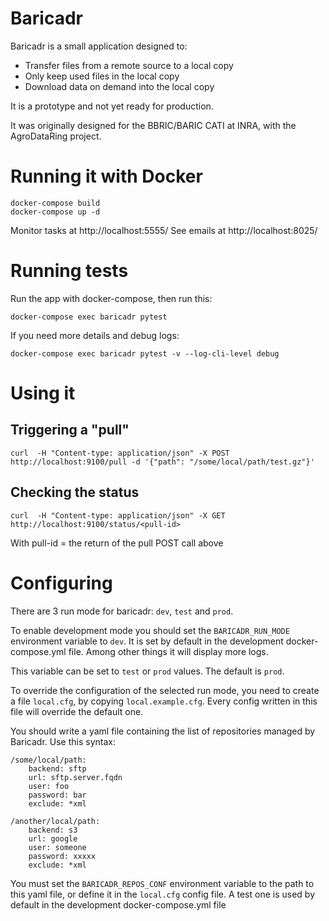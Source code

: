 # Baricadr

Baricadr is a small application designed to:

- Transfer files from a remote source to a local copy
- Only keep used files in the local copy
- Download data on demand into the local copy

It is a prototype and not yet ready for production.

It was originally designed for the BBRIC/BARIC CATI at INRA, with the AgroDataRing project.

# Running it with Docker

```
docker-compose build
docker-compose up -d
```

Monitor tasks at http://localhost:5555/
See emails at http://localhost:8025/

# Running tests

Run the app with docker-compose, then run this:

```
docker-compose exec baricadr pytest
```

If you need more details and debug logs:

```
docker-compose exec baricadr pytest -v --log-cli-level debug
```

# Using it

## Triggering a "pull"

`curl  -H "Content-type: application/json" -X POST http://localhost:9100/pull -d '{"path": "/some/local/path/test.gz"}'`

## Checking the status

`curl  -H "Content-type: application/json" -X GET http://localhost:9100/status/<pull-id>`

With pull-id = the return of the pull POST call above

# Configuring

There are 3 run mode for baricadr: `dev`, `test` and `prod`.

To enable development mode you should set the `BARICADR_RUN_MODE` environment variable to `dev`. It is set by default in the development docker-compose.yml file. Among other things it will display more logs.

This variable can be set to `test` or `prod` values. The default is `prod`.

To override the configuration of the selected run mode, you need to create a file `local.cfg`, by copying `local.example.cfg`. Every config written in this file will override the default one.

You should write a yaml file containing the list of repositories managed by Baricadr. Use this syntax:

```
/some/local/path:
    backend: sftp
    url: sftp.server.fqdn
    user: foo
    password: bar
    exclude: *xml

/another/local/path:
    backend: s3
    url: google
    user: someone
    password: xxxxx
    exclude: *xml
```

You must set the `BARICADR_REPOS_CONF` environment variable to the path to this yaml file, or define it in the `local.cfg` config file. A test one is used by default in the development docker-compose.yml file
